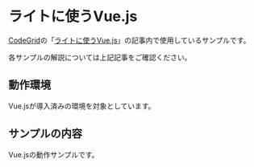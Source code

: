 # ライトに使うVue.js

[CodeGrid](http://www.codegrid.net/)の「[ライトに使うVue.js](https://app.codegrid.net/series/2017-light-vue)」の記事内で使用しているサンプルです。

各サンプルの解説については上記記事をご確認ください。


## 動作環境

Vue.jsが導入済みの環境を対象としています。


## サンプルの内容

Vue.jsの動作サンプルです。

